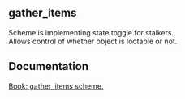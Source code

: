 ## gather_items

Scheme is implementing state toggle for stalkers. <br/>
Allows control of whether object is lootable or not.

## Documentation

[Book: gather_items scheme.](https://xray-forge.github.io/stalker-xrf-book/script_engine/schemes/gather_items.html)
